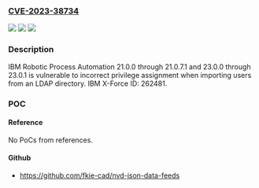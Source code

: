 ### [CVE-2023-38734](https://cve.mitre.org/cgi-bin/cvename.cgi?name=CVE-2023-38734)
![](https://img.shields.io/static/v1?label=Product&message=Robotic%20Process%20Automation&color=blue)
![](https://img.shields.io/static/v1?label=Version&message=21.0.0%3C%3D%2021.0.7.1%20&color=brighgreen)
![](https://img.shields.io/static/v1?label=Vulnerability&message=266%20Incorrect%20Privilege%20Assignment&color=brighgreen)

### Description

IBM Robotic Process Automation 21.0.0 through 21.0.7.1 and 23.0.0 through 23.0.1 is vulnerable to incorrect privilege assignment when importing users from an LDAP directory.  IBM X-Force ID:  262481.

### POC

#### Reference
No PoCs from references.

#### Github
- https://github.com/fkie-cad/nvd-json-data-feeds


